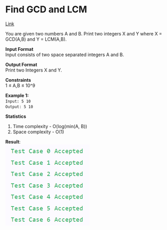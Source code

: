 # Find GCD and LCM

[Link](https://renaissance.programmingpathshala.com/practice/27?sectionId=1&moduleId=1&topicId=2&subtopicId=19&assignmentId=4)

You are given two numbers A and B.
Print two integers X and Y where X = GCD(A,B) and Y = LCM(A,B).

**Input Format**  
Input consists of two space separated integers A and B.

**Output Format**  
Print two Integers X and Y.

**Constraints**  
1 ≤ A,B ≤ 10^9

**Example 1:**  
`Input: 5 10`  
`Output: 5 10`

**Statistics**

1. Time complexity - O(log(min(A, B))
2. Space complexity - O(1)

**Result**:  
![Result image](https://github.com/SanjampreetSingh/PP/blob/master/Programming%20Pathshala/Mathematics%20Code/Find%20GCD%20and%20LCM/image.jpg)
